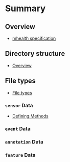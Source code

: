 # Summary

## Overview
* [mhealth specification](README.md)

## Directory structure
* [Overview](overview.md)

## File types

* [File types](filetypes.md)

### `sensor` Data
* [Defining Methods](methods.md)

### `event` Data

### `annotation` Data

### `feature` Data




